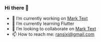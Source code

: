 ### Hi there 👋

<!--
**binggg/binggg** is a ✨ _special_ ✨ repository because its `README.md` (this file) appears on your GitHub profile.

Here are some ideas to get you started:

- 🔭 I’m currently working on ...
- 🌱 I’m currently learning ...
- 👯 I’m looking to collaborate on ...
- 🤔 I’m looking for help with ...
- 💬 Ask me about ...
- 📫 How to reach me: ...
- 😄 Pronouns: ...
- ⚡ Fun fact: ...
-->

- 🔭 I’m currently working on [Mark Text](https://github.com/marktext/marktext)
- 🌱 I’m currently learning Flutter
- 👯 I’m looking to collaborate on [Mark Text](https://github.com/marktext/marktext)
- 📫 How to reach me: ransixi@gmail.com
